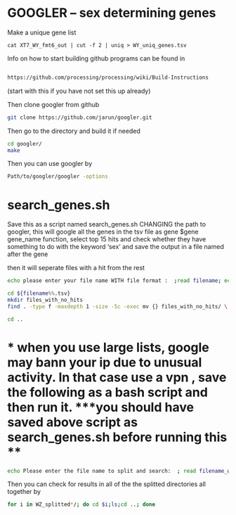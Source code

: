 # GOOGLER – sex determining genes

Make a unique gene list

```
cat XT7_WY_fmt6_out | cut -f 2 | uniq > WY_uniq_genes.tsv
```

Info on how to start building github programs can be found in

```bash

https://github.com/processing/processing/wiki/Build-Instructions
```
(start with this if you have not set this up already)

Then clone googler from github

```bash
git clone https://github.com/jarun/googler.git
```

Then go to the directory and build it if needed

```bash
cd googler/
make
```

Then you can use googler by

```bash
Path/to/googler/googler -options
```
# search_genes.sh
Save this as a script named search_genes.sh CHANGING the path to googler,
this will google all the genes in the tsv file as gene $gene gene_name function, select top 15 hits and check whether they have something to do with the keyword ‘sex’ and save the output in a file named after the gene

then it will seperate files with a hit from the rest


```bash
echo please enter your file name WITH file format :  ;read filename; echo your search results are in $filename; mkdir ${filename%%.tsv}; for gene in $(cat $filename); do echo "\n"| ../googler/googler -n 15 $gene gene function | grep 'sex'>${filename%%.tsv}/$gene ; echo checked $gene; done

cd ${filename%%.tsv}
mkdir files_with_no_hits
find . -type f -maxdepth 1 -size -5c -exec mv {} files_with_no_hits/ \;

cd ..
```

# * when you use large lists, google may bann your ip due to unusual activity. In that case use a vpn , save the following as a bash script and then run it. ***you should have saved above script as search_genes.sh before running this **


```bash
echo Please enter the file name to split and search:  ; read filename_with_format ; echo splitting and searching $filename_with_format; echo all files with hits will be collected in XXX_all_hits;echo -en "\n";echo output files will be stored in directories begining with ${filename_with_format%%_uniq_genes.tsv} ;echo -en "\n" ; split -l100 $filename_with_format ${filename_with_format%%_uniq_genes.tsv}_splitted_ ; for i in ${filename_with_format%%_uniq_genes.tsv}_splitted*; do mv $i $i.tsv;done ; for i in ${filename_with_format%%_uniq_genes.tsv}_splitted_*.tsv; do echo $i|bash search_genes.sh;sleep 5; done 
```

Then you can check for results in all of the the splitted directories all together by

```bash
for i in WZ_splitted*/; do cd $i;ls;cd ..; done
```

